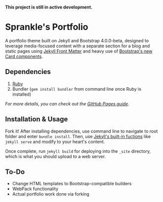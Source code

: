 **This project is still in active development.**

# Sprankle's Portfolio
A portfolio theme built on Jekyll and Bootstrap 4.0.0-beta, designed to leverage media-focused content with a separate section for a blog and static pages using [Jekyll Front Matter](https://jekyllrb.com/docs/frontmatter/) and heavy use of [Bootstrap's new Card components](https://getbootstrap.com/docs/4.0/components/card/).

## Dependencies
1) [Ruby](https://www.ruby-lang.org/en/downloads/)
2) Bundler (`gem install bundler` from command line once Ruby is installed)

*For more details, you can check out the [GitHub Pages guide](https://help.github.com/articles/setting-up-your-github-pages-site-locally-with-jekyll/).*

## Installation & Usage
Fork it! After installing dependencies, use command line to navigate to root folder and enter `bundle install`. Then, use [Jekyll's built-in fuctions](https://jekyllrb.com/docs/usage/) like `jekyll serve`  and modify to your heart's content.

Once complete, run `jekyll build` for deploying into the `_site` directory, which is what you should upload to a web server.

## To-Do
* Change HTML templates to Bootstrap-compatible builders
* WebPack functionality
* Actual portfolio work done via forking
